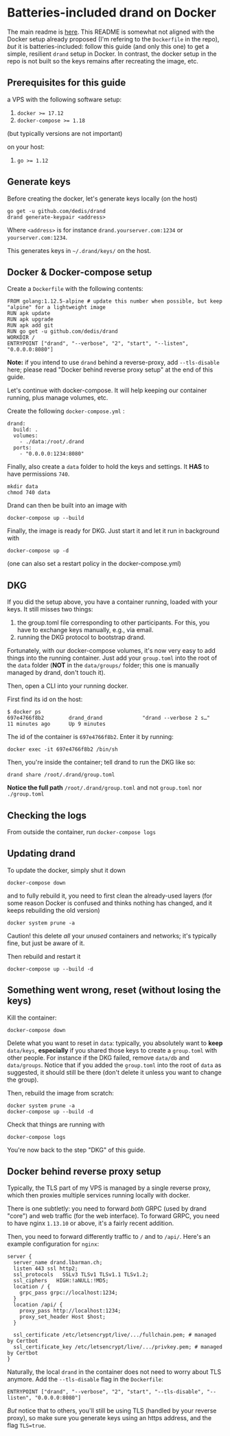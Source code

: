 # Batteries-included drand on Docker

The main readme is [here](./README.md). This README is somewhat not aligned with the Docker setup already proposed (I'm refering to the `Dockerfile` in the repo), *but* it is batteries-included: follow this guide (and only this one) to get a simple, resilient `drand` setup in Docker. In contrast, the docker setup in the repo is not built so the keys remains after recreating the image, etc.

## Prerequisites for this guide

a VPS with the following software setup:

1. `docker >= 17.12`
2. `docker-compose >= 1.18`

(but typically versions are not important)

on your host:

1. `go >= 1.12`

## Generate keys

Before creating the docker, let's generate keys locally (on the host)

	go get -u github.com/dedis/drand
	drand generate-keypair <address>

Where `<address>` is for instance `drand.yourserver.com:1234` or `yourserver.com:1234`.

This generates keys in `~/.drand/keys/` on the host.

## Docker & Docker-compose setup

Create a `Dockerfile` with the following contents:

	FROM golang:1.12.5-alpine # update this number when possible, but keep "alpine" for a lightweight image
	RUN apk update
	RUN apk upgrade
	RUN apk add git
	RUN go get -u github.com/dedis/drand
	WORKDIR /
	ENTRYPOINT ["drand", "--verbose", "2", "start", "--listen", "0.0.0.0:8080"]

**Note:** if you intend to use `drand` behind a reverse-proxy, add `--tls-disable` here; please read "Docker behind reverse proxy setup" at the end of this guide. 

Let's continue with docker-compose. It will help keeping our container running, plus manage volumes, etc.

Create the following `docker-compose.yml` :

	drand:
	  build: .
	  volumes:
	    - ./data:/root/.drand
	  ports:
	    - "0.0.0.0:1234:8080"

Finally, also create a `data` folder to hold the keys and settings. It __HAS__ to have permissions `740`.

	mkdir data
	chmod 740 data

Drand can then be built into an image with

	docker-compose up --build

Finally, the image is ready for DKG. Just start it and let it run in background with 

	docker-compose up -d

(one can also set a restart policy in the docker-compose.yml)

## DKG

If you did the setup above, you have a container running, loaded with your keys. It still misses two things:

1. the group.toml file corresponding to other participants. For this, you have to exchange keys manually, e.g., via email.
2. running the DKG protocol to bootstrap drand.

Fortunately, with our docker-compose volumes, it's now very easy to add things into the running container. Just add your `group.toml` into the root of the `data` folder (__NOT__ in the `data/groups/` folder; this one is manually managed by drand, don't touch it).

Then, open a CLI into your running docker.

First find its id on the host:

	$ docker ps
	697e4766f8b2        drand_drand             "drand --verbose 2 s…"   11 minutes ago      Up 9 minutes

The id of the container is `697e4766f8b2`. Enter it by running:

	docker exec -it 697e4766f8b2 /bin/sh

Then, you're inside the container; tell drand to run the DKG like so:

	drand share /root/.drand/group.toml

__Notice the full path__ `/root/.drand/group.toml` and not `group.toml` nor `./group.toml`

## Checking the logs

From outside the container, run `docker-compose logs`

## Updating drand

To update the docker, simply shut it down

	docker-compose down

and to fully rebuild it, you need to first clean the already-used layers (for some reason Docker is confused and thinks nothing has changed, and it keeps rebuilding the old version)

	docker system prune -a

Caution! this delete *all* your *unused* containers and networks; it's typically fine, but just be aware of it.

Then rebuild and restart it

	docker-compose up --build -d

## Something went wrong, reset (without losing the keys)

Kill the container:

	docker-compose down

Delete what you want to reset in `data`: typically, you absolutely want to __keep__ `data/keys`, __especially__ if you shared those keys to create a `group.toml` with other people. For instance if the DKG failed, remove `data/db` and `data/groups`. Notice that if you added the `group.toml` into the root of `data` as suggested, it should still be there (don't delete it unless you want to change the group).

Then, rebuild the image from scratch:

	docker system prune -a
	docker-compose up --build -d

Check that things are running with

	docker-compose logs

You're now back to the step "DKG" of this guide.

## Docker behind reverse proxy setup

Typically, the TLS part of my VPS is managed by a single reverse proxy, which then proxies multiple services running locally with docker.

There is one subtletly: you need to forward _both_ GRPC (used by drand "core") and web traffic (for the web interface). To forward GRPC, you need to have nginx `1.13.10` or above, it's a fairly recent addition.

Then, you need to forward differently traffic to `/` and to `/api/`. Here's an example configuration for `nginx`:

	server {
	  server_name drand.lbarman.ch;
	  listen 443 ssl http2;
	  ssl_protocols   SSLv3 TLSv1 TLSv1.1 TLSv1.2;
	  ssl_ciphers   HIGH:!aNULL:!MD5;
	  location / {
	    grpc_pass grpc://localhost:1234;
	  }
	  location /api/ {
	    proxy_pass http://localhost:1234; 
	    proxy_set_header Host $host;
	  }
	  
	  ssl_certificate /etc/letsencrypt/live/.../fullchain.pem; # managed by Certbot
	  ssl_certificate_key /etc/letsencrypt/live/.../privkey.pem; # managed by Certbot
	}


Naturally, the local `drand` in the container does not need to worry about TLS anymore. Add the `--tls-disable` flag in the `Dockerfile`:

	ENTRYPOINT ["drand", "--verbose", "2", "start", "--tls-disable", "--listen", "0.0.0.0:8080"]

*But* notice that to others, you'll still be using TLS (handled by your reverse proxy), so make sure you generate keys using an https address, and the flag `TLS=true`.
